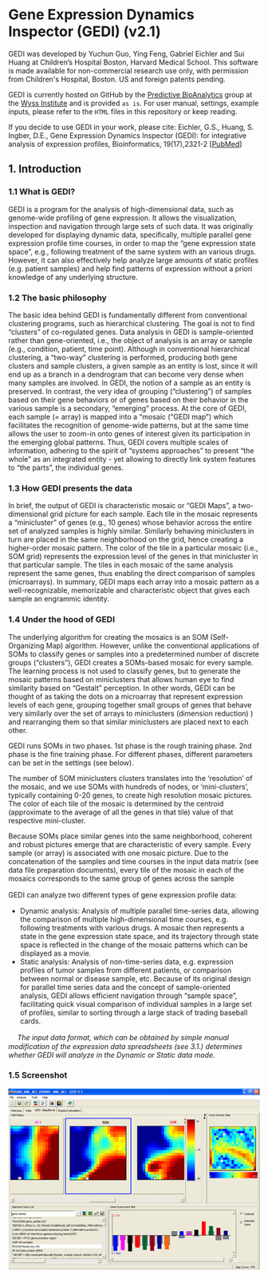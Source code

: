 # Gene Expression Dynamics Inspector (GEDI) (v2.1)

GEDI was developed by Yuchun Guo, Ying Feng, Gabriel Eichler and Sui Huang at Children’s Hospital Boston, Harvard Medical School. This software is made available for non-commercial research use only, with permission from Children's Hospital, Boston. US and foreign patents pending. 

GEDI is currently hosted on GitHub by the [Predictive BioAnalytics](mailto:midas@wyss.harvard.edu) group at the [Wyss Institute](www.wyss.harvard.edu) and is provided `as is`. For user manual, settings, example inputs, please refer to the `HTML` files in this repository or keep reading.

If you decide to use GEDI in your work, please cite:
Eichler, G.S., Huang, S. Ingber, D.E., Gene Expression Dynamics Inspector (GEDI): for integrative analysis of expression profiles, Bioinformatics, 19(17),2321-2 [[PubMed](https://www.ncbi.nlm.nih.gov/pubmed/14630665)]


## 1. Introduction
### 1.1 What is GEDI?
GEDI is a program for the analysis of high-dimensional data, such as genome-wide profiling of gene expression. It allows the visualization, inspection and navigation through large sets of such data. It was originally developed for displaying dynamic data, specifically, multiple parallel gene expression profile time courses, in order to map the “gene expression state space”, e.g., following treatment of the same system with an various drugs. However, it can also effectively help analyze large amounts of static profiles (e.g. patient samples) and help find patterns of expression without a priori knowledge of any underlying structure.
           
### 1.2 The basic philosophy
The basic idea behind GEDI is fundamentally different from conventional clustering programs, such as hierarchical clustering. The goal is not to find “clusters” of co-regulated genes. Data analysis in GEDI is sample-oriented rather than gene-oriented, i.e., the object of analysis is an array or sample (e.g., condition, patient, time point). Although in conventional hierarchical clustering, a “two-way” clustering is performed, producing both gene clusters and sample clusters, a given sample as an entity is lost, since it will end up as a branch in a dendrogram that can become very dense when many samples are involved. In GEDI, the notion of a sample as an entity is preserved. In contrast, the very idea of grouping (“clustering”) of samples based on their gene behaviors or of genes based on their behavior in the various sample is a secondary, “emerging” process. At the core of GEDI, each sample (= array) is mapped into a “mosaic (“GEDI map”) which facilitates the recognition of genome-wide patterns, but at the same time allows the user to zoom-in onto genes of interest given its participation in the emerging global patterns. Thus, GEDI covers multiple scales of information, adhering to the spirit of “systems approaches” to present “the whole” as an integrated entity - yet allowing to directly link system features to “the parts”, the individual genes.
 
### 1.3 How GEDI presents the data
In brief, the output of GEDI is characteristic mosaic or “GEDI Maps”, a two-dimensional grid picture for each sample. Each tile in the mosaic represents a “minicluster” of genes (e.g., 10 genes) whose behavior across the entire set of analyzed samples is highly similar. Similarly behaving miniclusters in turn are placed in the same neighborhood on the grid, hence creating a higher-order mosaic pattern. The color of the tile in a particular mosaic (i.e., SOM grid) represents the expression level of the genes in that minicluster in that particular sample. The tiles in each mosaic of the same analysis represent the same genes, thus enabling the direct comparison of samples (microarrays). In summary, GEDI maps each array into a mosaic pattern as a well-recognizable, memorizable and characteristic object that gives each sample an engrammic identity.
 
### 1.4 Under the hood of GEDI          
The underlying algorithm for creating the mosaics is an SOM (Self-Organizing Map) algorithm.  However, unlike the conventional applications of SOMs to classify genes or samples into a predetermined number of discrete groups (“clusters”), GEDI creates a SOMs-based mosaic for every sample. The learning process is not used to classify genes, but to generate the mosaic patterns based on miniclusters that allows human eye to find similarity based on “Gestalt” perception. In other words, GEDI can be thought of as taking the dots on a microarray that represent expression levels of each gene, grouping together small groups of genes that behave very similarly over the set of arrays to miniclusters (dimension reduction) ) and rearranging them so that similar miniclusters are placed next to each other.
 
GEDI runs SOMs in two phases. 1st phase is the rough training phase. 2nd phase is the fine training phase. For different phases, different parameters can be set in the settings (see below).
 
The number of SOM miniclusters clusters translates into the ‘resolution’ of the mosaic, and we use SOMs with hundreds of nodes, or ‘mini-clusters’, typically containing 0-20 genes, to create high resolution mosaic pictures. The color of each tile of the mosaic is determined by the centroid (approximate to the average of all the genes in that tile) value of that respective mini-cluster.
 
Because SOMs place similar genes into the same neighborhood, coherent and robust pictures emerge that are characteristic of every sample. Every sample (or array) is associated with one mosaic picture. Due to the concatenation of the samples and time courses in the input data matrix (see data file preparation documents), every tile of the mosaic in each of the mosaics corresponds to the same group of genes across the sample
 
GEDI can analyze two different types of gene expression profile data:
　
 - Dynamic analysis: Analysis of multiple parallel time-series data, allowing the comparison of multiple high-dimensional time courses, e.g. following treatments with various drugs. A mosaic then represents a state in the gene expression state space, and its trajectory through state space is reflected in the change of the mosaic patterns which can be displayed as a movie.
 - Static analysis: Analysis of non-time-series data, e.g. expression profiles of tumor samples from different patients, or comparison between normal or disease sample, etc. Because of its original design for parallel time series data and the concept of sample-oriented analysis, GEDI allows efficient navigation through “sample space”, facilitating quick visual comparison of individual samples in a large set of profiles, similar to sorting through a large stack of trading baseball cards.
 
　
_The input data format, which can be obtained by simple manual modification of the expression data spreadsheets (see 3.1.) determines whether GEDI will analyze in the Dynamic or Static data mode._

### 1.5 Screenshot
![gedi_screenshot](screenshots/screenShot.jpg)
